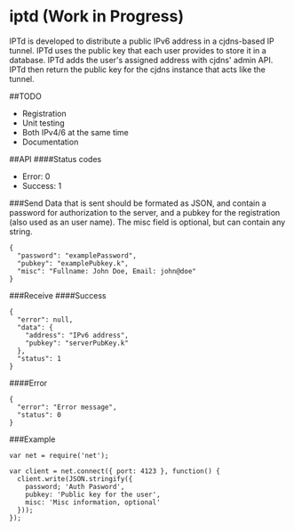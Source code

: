 # iptd (Work in Progress)
IPTd is developed to distribute a public IPv6 address in a cjdns-based IP tunnel. IPTd uses the public key that each user provides to store it in a database. IPTd adds the user's assigned address with cjdns' admin API. IPTd then return the public key for the cjdns instance that acts like the tunnel.

##TODO
* Registration
* Unit testing
* Both IPv4/6 at the same time
* Documentation

##API
####Status codes
* Error: 0
* Success: 1

###Send
Data that is sent should be formated as JSON, and contain a password for authorization to the server, and a pubkey for the registration (also used as an user name). The misc field is optional, but can contain any string.
```
{
  "password": "examplePassword",
  "pubkey": "examplePubkey.k",
  "misc": "Fullname: John Doe, Email: john@doe"
}
```
###Receive
####Success
```
{
  "error": null,
  "data": {
    "address": "IPv6 address",
    "pubkey": "serverPubKey.k"
  },
  "status": 1
}
```

####Error
```
{
  "error": "Error message",
  "status": 0
}
```

###Example
```
var net = require('net');

var client = net.connect({ port: 4123 }, function() {
  client.write(JSON.stringify({
    password; 'Auth Pasword',
    pubkey: 'Public key for the user',
    misc: 'Misc information, optional'
  }));
});
```
